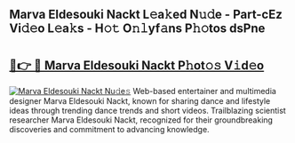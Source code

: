## Marva Eldesouki Nackt L𝚎a𝚔ed N𝚞𝚍e - Part-cEz Vi𝚍𝚎o L𝚎a𝚔s - H𝚘𝚝 O𝚗𝚕yf𝚊ns P𝚑𝚘tos dsPne

# <h2><a href="http://kf7nvwu.oniu.top/?m=Marva+Eldesouki+Nackt">🔗👉 🔴 Marva Eldesouki Nackt P𝚑ot𝚘𝚜 V𝚒d𝚎o</a></h2>

[![Marva Eldesouki Nackt Nu𝚍e𝚜](https://i.imgur.com/0qMVB7G.gif)](http://kf7nvwu.oniu.top/?m=Marva+Eldesouki+Nackt)
Web-based entertainer and multimedia designer Marva Eldesouki Nackt, known for sharing dance and lifestyle ideas through trending dance trends and short videos. Trailblazing scientist researcher Marva Eldesouki Nackt, recognized for their groundbreaking discoveries and commitment to advancing knowledge.  
